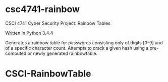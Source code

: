 # csc4741-rainbow
CSCI 4741 Cyber Security Project: Rainbow Tables

Written in Python 3.4.4

Generates a rainbow table for passwords consisting only of digits [0-9] and of a specific character count.
Attempts to crack a given hash using a pre-computed or newly generated rainbowtable.
# CSCI-RainbowTable

